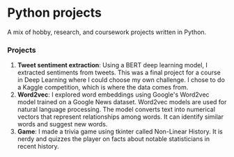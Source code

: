 # Python projects 
A mix of hobby, research, and coursework projects written in Python.

### Projects
1. **Tweet sentiment extraction**: Using a BERT deep learning model, I extracted sentiments from tweets. This was a final project for a course in Deep Learning where I could choose my own challenge. I chose to do a Kaggle competition, which is where the data comes from.
2. **Word2vec**: I explored word embeddings using Google's Word2vec model trained on a Google News dataset. Word2vec models are used for natural language processing. The model converts text into numerical vectors that represent relationships among words. It can identify similar words and suggest new words. 
3. **Game**: I made a trivia game using tkinter called Non-Linear History. It is nerdy and quizzes the player on facts about notable statisticians in recent history. 
